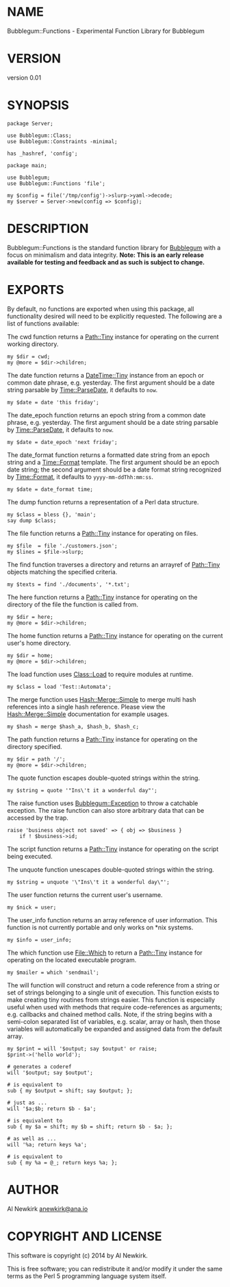 # NAME

Bubblegum::Functions - Experimental Function Library for Bubblegum

# VERSION

version 0.01

# SYNOPSIS

    package Server;

    use Bubblegum::Class;
    use Bubblegum::Constraints -minimal;

    has _hashref, 'config';

    package main;

    use Bubblegum;
    use Bubblegum::Functions 'file';

    my $config = file('/tmp/config')->slurp->yaml->decode;
    my $server = Server->new(config => $config);

# DESCRIPTION

Bubblegum::Functions is the standard function library for [Bubblegum](http://search.cpan.org/perldoc?Bubblegum) with a
focus on minimalism and data integrity. __Note: This is an early release
available for testing and feedback and as such is subject to change.__

# EXPORTS

By default, no functions are exported when using this package, all functionality
desired will need to be explicitly requested. The following are a list of
functions available:

The cwd function returns a [Path::Tiny](http://search.cpan.org/perldoc?Path::Tiny) instance for operating on the current
working directory.

    my $dir = cwd;
    my @more = $dir->children;

The date function returns a [DateTime::Tiny](http://search.cpan.org/perldoc?DateTime::Tiny) instance from an epoch or common
date phrase, e.g. yesterday. The first argument should be a date string parsable
by [Time::ParseDate](http://search.cpan.org/perldoc?Time::ParseDate), it defaults to `now`.

    my $date = date 'this friday';

The date\_epoch function returns an epoch string from a common date phrase, e.g.
yesterday. The first argument should be a date string parsable by
[Time::ParseDate](http://search.cpan.org/perldoc?Time::ParseDate), it defaults to `now`.

    my $date = date_epoch 'next friday';

The date\_format function returns a formatted date string from an epoch string
and a [Time::Format](http://search.cpan.org/perldoc?Time::Format) template. The first argument should be an epoch date
string; the second argument should be a date format string recognized by
[Time::Format](http://search.cpan.org/perldoc?Time::Format), it defaults to `yyyy-mm-ddThh:mm:ss`.

    my $date = date_format time;

The dump function returns a representation of a Perl data structure.

    my $class = bless {}, 'main';
    say dump $class;

The file function returns a [Path::Tiny](http://search.cpan.org/perldoc?Path::Tiny) instance for operating on files.

    my $file  = file './customers.json';
    my $lines = $file->slurp;

The find function traverses a directory and returns an arrayref of [Path::Tiny](http://search.cpan.org/perldoc?Path::Tiny)
objects matching the specified criteria.

    my $texts = find './documents', '*.txt';

The here function returns a [Path::Tiny](http://search.cpan.org/perldoc?Path::Tiny) instance for operating on the directory
of the file the function is called from.

    my $dir = here;
    my @more = $dir->children;

The home function returns a [Path::Tiny](http://search.cpan.org/perldoc?Path::Tiny) instance for operating on the current
user's home directory.

    my $dir = home;
    my @more = $dir->children;

The load function uses [Class::Load](http://search.cpan.org/perldoc?Class::Load) to require modules at runtime.

    my $class = load 'Test::Automata';

The merge function uses [Hash::Merge::Simple](http://search.cpan.org/perldoc?Hash::Merge::Simple) to merge multi hash references
into a single hash reference. Please view the [Hash::Merge::Simple](http://search.cpan.org/perldoc?Hash::Merge::Simple)
documentation for example usages.

    my $hash = merge $hash_a, $hash_b, $hash_c;

The path function returns a [Path::Tiny](http://search.cpan.org/perldoc?Path::Tiny) instance for operating on the
directory specified.

    my $dir = path '/';
    my @more = $dir->children;

The quote function escapes double-quoted strings within the string.

    my $string = quote '"Ins\'t it a wonderful day"';

The raise function uses [Bubblegum::Exception](http://search.cpan.org/perldoc?Bubblegum::Exception) to throw a catchable exception.
The raise function can also store arbitrary data that can be accessed by the
trap.

    raise 'business object not saved' => { obj => $business }
        if ! $business->id;

The script function returns a [Path::Tiny](http://search.cpan.org/perldoc?Path::Tiny) instance for operating on the script
being executed.

The unquote function unescapes double-quoted strings within the string.

    my $string = unquote '\"Ins\'t it a wonderful day\"';

The user function returns the current user's username.

    my $nick = user;

The user\_info function returns an array reference of user information. This
function is not currently portable and only works on \*nix systems.

    my $info = user_info;

The which function use [File::Which](http://search.cpan.org/perldoc?File::Which) to return a [Path::Tiny](http://search.cpan.org/perldoc?Path::Tiny) instance for
operating on the located executable program.

    my $mailer = which 'sendmail';

The will function will construct and return a code reference from a string or
set of strings belonging to a single unit of execution. This function exists to
make creating tiny routines from strings easier. This function is especially
useful when used with methods that require code-references as arguments; e.g.
callbacks and chained method calls. Note, if the string begins with a semi-colon
separated list of variables, e.g. scalar, array or hash, then those variables
will automatically be expanded and assigned data from the default array.

    my $print = will '$output; say $output' or raise;
    $print->('hello world');

    # generates a coderef
    will '$output; say $output';

    # is equivalent to
    sub { my $output = shift; say $output; };

    # just as ...
    will '$a;$b; return $b - $a';

    # is equivalent to
    sub { my $a = shift; my $b = shift; return $b - $a; };

    # as well as ...
    will '%a; return keys %a';

    # is equivalent to
    sub { my %a = @_; return keys %a; };

# AUTHOR

Al Newkirk <anewkirk@ana.io>

# COPYRIGHT AND LICENSE

This software is copyright (c) 2014 by Al Newkirk.

This is free software; you can redistribute it and/or modify it under
the same terms as the Perl 5 programming language system itself.

